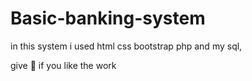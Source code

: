 # Basic-banking-system
in this system i used html css bootstrap php and my sql,

give 🌟 if you like the work
